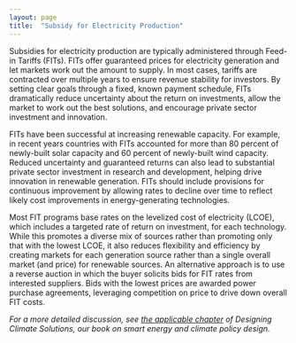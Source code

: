 ```yaml
---
layout: page
title:  "Subsidy for Electricity Production"
---
```

Subsidies for electricity production are typically administered through Feed-in Tariffs (FITs).  FITs offer guaranteed prices for electricity generation and let markets work out the amount to supply.  In most cases, tariffs are contracted over multiple years to ensure revenue stability for investors.  By setting clear goals through a fixed, known payment schedule, FITs dramatically reduce uncertainty about the return on investments, allow the market to work out the best solutions, and encourage private sector investment and innovation. 

FITs have been successful at increasing renewable capacity.  For example, in recent years countries with FITs accounted for more than 80 percent of newly-built solar capacity and 60 percent of newly-built wind capacity.  Reduced uncertainty and guaranteed returns can also lead to substantial private sector investment in research and development, helping drive innovation in renewable generation.  FITs should include provisions for continuous improvement by allowing rates to decline over time to reflect likely cost improvements in energy-generating technologies. 

Most FIT programs base rates on the levelized cost of electricity (LCOE), which includes a targeted rate of return on investment, for each technology.  While this promotes a diverse mix of sources rather than promoting only that with the lowest LCOE, it also reduces flexibility and efficiency by creating markets for each generation source rather than a single overall market (and price) for renewable sources.  An alternative approach is to use a reverse auction in which the buyer solicits bids for FIT rates from interested suppliers.  Bids with the lowest prices are awarded power purchase agreements, leveraging competition on price to drive down overall FIT costs.

*For a more detailed discussion, see [the applicable chapter](https://www.energypolicy.solutions/policies/feed-in-tariffs/) of Designing Climate Solutions, our book on smart energy and climate policy design.*